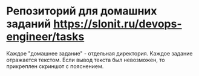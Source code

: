# Репозиторий для домашних заданий https://slonit.ru/devops-engineer/tasks

Каждое "домашнее задание" - отдельная директория.
Каждое задание отражается текстом.
Если вывод текста был невозможен, то прикреплен скриншот с пояснением.
